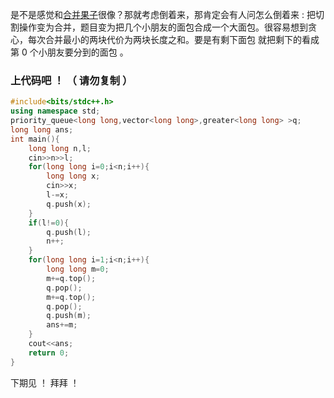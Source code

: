 
是不是感觉和[合并果子](https://www.luogu.com.cn/problem/P1090)很像？那就考虑倒着来，那肯定会有人问怎么倒着来 : 把切割操作变为合并，题目变为把几个小朋友的面包合成一个大面包。很容易想到贪心，每次合并最小的两块代价为两块长度之和。要是有剩下面包 就把剩下的看成第 0 个小朋友要分到的面包 。

### 上代码吧 ！ （ 请勿复制 ）

```cpp
#include<bits/stdc++.h>
using namespace std;
priority_queue<long long,vector<long long>,greater<long long> >q;
long long ans;
int main(){
    long long n,l;
    cin>>n>>l;
    for(long long i=0;i<n;i++){
        long long x;
        cin>>x;
        l-=x;
        q.push(x);
    }
    if(l!=0){
        q.push(l);
        n++;
    }
    for(long long i=1;i<n;i++){
        long long m=0;
        m+=q.top();
        q.pop();
        m+=q.top();
        q.pop();
        q.push(m);
        ans+=m;
    }
    cout<<ans;
    return 0;
}
```


下期见 ！ 拜拜 ！


 

